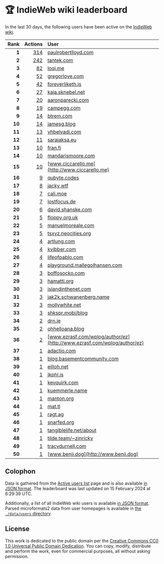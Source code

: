 # 🏆 IndieWeb wiki leaderboard

In the last 30 days, the following users have been active on the [IndieWeb wiki](https://indieweb.org).

| Rank | Actions | User |
|-----:|--------:|:-----|
| **1** | [314](https://indieweb.org/Special:Contributions/Paulrobertlloyd.com) | [paulrobertlloyd.com](http://paulrobertlloyd.com) |
| **2** | [242](https://indieweb.org/Special:Contributions/Tantek.com) | [tantek.com](http://tantek.com) |
| **3** | [82](https://indieweb.org/Special:Contributions/Loqi.me) | [loqi.me](http://loqi.me) |
| **4** | [52](https://indieweb.org/Special:Contributions/Gregorlove.com) | [gregorlove.com](http://gregorlove.com) |
| **5** | [42](https://indieweb.org/Special:Contributions/Foreverliketh.is) | [foreverliketh.is](http://foreverliketh.is) |
| **6** | [27](https://indieweb.org/Special:Contributions/Kaja.sknebel.net) | [kaja.sknebel.net](http://kaja.sknebel.net) |
| **7** | [20](https://indieweb.org/Special:Contributions/Aaronparecki.com) | [aaronparecki.com](http://aaronparecki.com) |
| **8** | [19](https://indieweb.org/Special:Contributions/Campegg.com) | [campegg.com](http://campegg.com) |
| **9** | [14](https://indieweb.org/Special:Contributions/Btrem.com) | [btrem.com](http://btrem.com) |
| **10** | [14](https://indieweb.org/Special:Contributions/Jamesg.blog) | [jamesg.blog](http://jamesg.blog) |
| **11** | [13](https://indieweb.org/Special:Contributions/Vhbelvadi.com) | [vhbelvadi.com](http://vhbelvadi.com) |
| **12** | [11](https://indieweb.org/Special:Contributions/Sarajaksa.eu) | [sarajaksa.eu](http://sarajaksa.eu) |
| **13** | [10](https://indieweb.org/Special:Contributions/Fran.fi) | [fran.fi](http://fran.fi) |
| **14** | [10](https://indieweb.org/Special:Contributions/Mandarismoore.com) | [mandarismoore.com](http://mandarismoore.com) |
| **15** | [10](https://indieweb.org/Special:Contributions/Www.ciccarello.me) | [www.ciccarello.me](http://www.ciccarello.me) |
| **16** | [9](https://indieweb.org/Special:Contributions/Qubyte.codes) | [qubyte.codes](http://qubyte.codes) |
| **17** | [8](https://indieweb.org/Special:Contributions/Jacky.wtf) | [jacky.wtf](http://jacky.wtf) |
| **18** | [7](https://indieweb.org/Special:Contributions/Cali.moe) | [cali.moe](http://cali.moe) |
| **19** | [7](https://indieweb.org/Special:Contributions/Lostfocus.de) | [lostfocus.de](http://lostfocus.de) |
| **20** | [6](https://indieweb.org/Special:Contributions/David.shanske.com) | [david.shanske.com](http://david.shanske.com) |
| **21** | [5](https://indieweb.org/Special:Contributions/Floppy.org.uk) | [floppy.org.uk](http://floppy.org.uk) |
| **22** | [5](https://indieweb.org/Special:Contributions/Manuelmoreale.com) | [manuelmoreale.com](http://manuelmoreale.com) |
| **23** | [5](https://indieweb.org/Special:Contributions/Tsxyz.neocities.org) | [tsxyz.neocities.org](http://tsxyz.neocities.org) |
| **24** | [4](https://indieweb.org/Special:Contributions/Artlung.com) | [artlung.com](http://artlung.com) |
| **25** | [4](https://indieweb.org/Special:Contributions/Kvibber.com) | [kvibber.com](http://kvibber.com) |
| **26** | [4](https://indieweb.org/Special:Contributions/Lifeofpablo.com) | [lifeofpablo.com](http://lifeofpablo.com) |
| **27** | [4](https://indieweb.org/Special:Contributions/Playground.mallegolhansen.com) | [playground.mallegolhansen.com](http://playground.mallegolhansen.com) |
| **28** | [3](https://indieweb.org/Special:Contributions/Boffosocko.com) | [boffosocko.com](http://boffosocko.com) |
| **29** | [3](https://indieweb.org/Special:Contributions/Hamatti.org) | [hamatti.org](http://hamatti.org) |
| **30** | [3](https://indieweb.org/Special:Contributions/Islandinthenet.com) | [islandinthenet.com](http://islandinthenet.com) |
| **31** | [3](https://indieweb.org/Special:Contributions/Jak2k.schwanenberg.name) | [jak2k.schwanenberg.name](http://jak2k.schwanenberg.name) |
| **32** | [3](https://indieweb.org/Special:Contributions/Mollywhite.net) | [mollywhite.net](http://mollywhite.net) |
| **33** | [3](https://indieweb.org/Special:Contributions/Shkspr.mobi_blog) | [shkspr.mobi/blog](http://shkspr.mobi/blog) |
| **34** | [2](https://indieweb.org/Special:Contributions/Drn.ie) | [drn.ie](http://drn.ie) |
| **35** | [2](https://indieweb.org/Special:Contributions/Ohhelloana.blog) | [ohhelloana.blog](http://ohhelloana.blog) |
| **36** | [2](https://indieweb.org/Special:Contributions/Www.ezrasf.com_wplog_author_ez) | [www.ezrasf.com/wplog/author/ez](http://www.ezrasf.com/wplog/author/ez) |
| **37** | [1](https://indieweb.org/Special:Contributions/Adactio.com) | [adactio.com](http://adactio.com) |
| **38** | [1](https://indieweb.org/Special:Contributions/Blog.basementcommunity.com) | [blog.basementcommunity.com](http://blog.basementcommunity.com) |
| **39** | [1](https://indieweb.org/Special:Contributions/Eilloh.net) | [eilloh.net](http://eilloh.net) |
| **40** | [1](https://indieweb.org/Special:Contributions/Jkphl.is) | [jkphl.is](http://jkphl.is) |
| **41** | [1](https://indieweb.org/Special:Contributions/Kevquirk.com) | [kevquirk.com](http://kevquirk.com) |
| **42** | [1](https://indieweb.org/Special:Contributions/Kuemmerle.name) | [kuemmerle.name](http://kuemmerle.name) |
| **43** | [1](https://indieweb.org/Special:Contributions/Manton.org) | [manton.org](http://manton.org) |
| **44** | [1](https://indieweb.org/Special:Contributions/Mat.tl) | [mat.tl](http://mat.tl) |
| **45** | [1](https://indieweb.org/Special:Contributions/Ragt.ag) | [ragt.ag](http://ragt.ag) |
| **46** | [1](https://indieweb.org/Special:Contributions/Snarfed.org) | [snarfed.org](http://snarfed.org) |
| **47** | [1](https://indieweb.org/Special:Contributions/Tangiblelife.net_about) | [tangiblelife.net/about](http://tangiblelife.net/about) |
| **48** | [1](https://indieweb.org/Special:Contributions/Tilde.team_~zinricky) | [tilde.team/~zinricky](http://tilde.team/~zinricky) |
| **49** | [1](https://indieweb.org/Special:Contributions/Tracydurnell.com) | [tracydurnell.com](http://tracydurnell.com) |
| **50** | [1](https://indieweb.org/Special:Contributions/Www.benji.dog) | [www.benji.dog](http://www.benji.dog) |


## Colophon

Data is gathered from the [Active users list](https://indieweb.org/Special:ActiveUsers) page and is also available [in JSON format](https://github.com/jgarber623/indieweb-wiki-leaderboard/blob/main/data/leaderboard.json). The leaderboard was last updated on 15 February 2024 at 6:29:39 UTC.

Additionally, a list of all IndieWeb wiki users is available [in JSON format](https://github.com/jgarber623/indieweb-wiki-leaderboard/blob/main/data/users.json). Parsed microformats2 data from user homepages is available in [the `./data/users` directory](https://github.com/jgarber623/indieweb-wiki-leaderboard/blob/main/data/users).

## License

This work is dedicated to the public domain per the [Creative Commons CC0 1.0 Universal Public Domain Dedication](https://creativecommons.org/publicdomain/zero/1.0/). You can copy, modify, distribute and perform the work, even for commercial purposes, all without asking permission.
